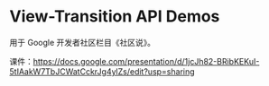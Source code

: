 # View-Transition API Demos

用于 Google 开发者社区栏目《社区说》。

课件：https://docs.google.com/presentation/d/1jcJh82-BRibKEKuI-5tIAakW7TbJCWatCckrJg4ylZs/edit?usp=sharing